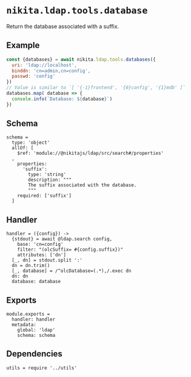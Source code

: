 
# `nikita.ldap.tools.database`

Return the database associated with a suffix.

## Example

```js
const {databases} = await nikita.ldap.tools.databases({
  uri: 'ldap://localhost',
  binddn: 'cn=admin,cn=config',
  passwd: 'config'
})
// Value is similar to `[ '{-1}frontend', '{0}config', '{1}mdb' ]`
databases.map( database => {
  console.info(`Database: ${database}`)
})
```

## Schema

    schema =
      type: 'object'
      allOf: [
        $ref: 'module://@nikitajs/ldap/src/search#/properties'
      ,
        properties:
          'suffix':
            type: 'string'
            description: """
            The suffix associated with the database.
            """
        required: ['suffix']
      ]

## Handler

    handler = ({config}) ->
      {stdout} = await @ldap.search config,
        base: 'cn=config'
        filter: "(olcSuffix= #{config.suffix})"
        attributes: ['dn']
      [_, dn] = stdout.split ':'
      dn = dn.trim()
      [_, database] = /^olcDatabase=(.*),/.exec dn
      dn: dn
      database: database

## Exports

    module.exports =
      handler: handler
      metadata:
        global: 'ldap'
        schema: schema

## Dependencies

    utils = require '../utils'
